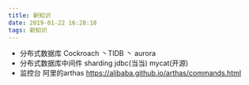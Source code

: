 ```yaml
---
title: 新知识
date: 2019-01-22 16:28:18
tags: 新知识
---
```


* 分布式数据库 Cockroach 丶TIDB 丶 aurora
* 分布式数据库中间件 sharding jdbc(当当) mycat(开源)
* 监控台 阿里的arthas  https://alibaba.github.io/arthas/commands.html